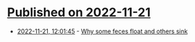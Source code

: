 # [Published on 2022-11-21](index.md)

* [2022-11-21, 12:01:45](https://news.ycombinator.com/item?id=33691619) - [Why some feces float and others sink](https://phys.org/news/2022-11-feces.html)
